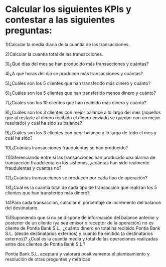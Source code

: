 # Calcular los siguientes KPIs y contestar a las siguientes preguntas:

 1)Calcular la media diaria de la cuantía de las transacciones.

 2)Calcular la cuantía total de las transacciones.

 3)¿Qué días del mes se han producido más transacciones y cuántas?

 4)¿A qué horas del día se producen más transacciones y cuántas?

 5)¿Cuáles son los 5 clientes que han transferido más dinero y cuánto?

 6)¿Cuáles son los 5 clientes que han transferido menos dinero y cuánto?

 7)¿Cuáles son los 10 clientes que han recibido más dinero y cuánto?

 8)¿Cuáles son los 3 clientes con mejor balance a lo largo del mes (aquellos que al restarle
   al dinero recibido el dinero enviado se quedan con un mejor resultado) y cuál ha sido
   su balance?

 9)¿Cuáles son los 3 clientes con peor balance a lo largo de todo el mes y cuál ha sido?

 10)¿Cuántas transacciones fraudulentas se han producido?

 11)Diferenciando entre si las transacciones han producido una alarma de transacción
    fraudulenta en los sistemas, ¿cuántas han sido realmente fraudulentas y cuántas no?

 12)¿Cuántas transacciones se producen por cada tipo de operación?

 13)¿Cuál es la cuantía total de cada tipo de transacción que realizan los 5 clientes que han
    transferido más dinero?

 14)Para cada transacción, calcular el porcentaje de incremento del balance del destinatario.

 15)Suponiendo que si no se dispone de información del balance anterior y posterior de un
    cliente (ya sea emisor o receptor de la operación) no es cliente de Pontia Bank S.L.,
    ¿cuánto dinero en total ha recibido Pontia Bank S.L. (desde destinatarios externos) y
    cuánto ha emitido (a destinatarios externos)? ¿Cuál es la cuantía media y total de las
    operaciones realizadas entre dos clientes de Pontia Bank S.L.?
    
Pontia Bank S.L. aceptará y valorará positivamente el planteamiento y resolución de otras preguntas y métricas
